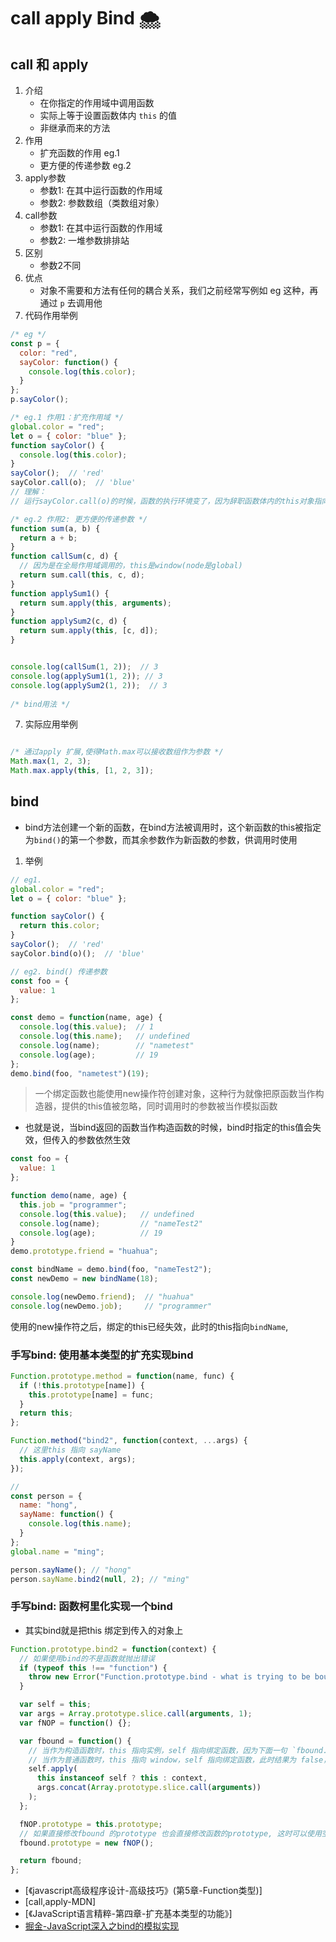 
# call apply Bind 🌨


## call 和 apply 
1. 介绍
   - 在你指定的作用域中调用函数
   - 实际上等于设置函数体内 `this` 的值
   - 非继承而来的方法
2. 作用
   - 扩充函数的作用 eg.1
   - 更方便的传递参数 eg.2
3. apply参数
   - 参数1: 在其中运行函数的作用域
   - 参数2: 参数数组（类数组对象）
4. call参数
   - 参数1: 在其中运行函数的作用域
   - 参数2: 一堆参数排排站
5. 区别
   - 参数2不同
6. 优点
   - 对象不需要和方法有任何的耦合关系，我们之前经常写例如 eg 这种，再通过 `p` 去调用他
7. 代码作用举例

```javascript
/* eg */
const p = {
  color: "red",
  sayColor: function() {
    console.log(this.color);
  }
};
p.sayColor();

/* eg.1 作用1：扩充作用域 */
global.color = "red";
let o = { color: "blue" };
function sayColor() {
  console.log(this.color);
}
sayColor();  // 'red'
sayColor.call(o);  // 'blue'
// 理解：
// 运行sayColor.call(o)的时候，函数的执行环境变了，因为辞职函数体内的this对象指向了o 

/* eg.2 作用2: 更方便的传递参数 */
function sum(a, b) {
  return a + b;
}
function callSum(c, d) {
  // 因为是在全局作用域调用的，this是window(node是global)
  return sum.call(this, c, d);  
}
function applySum1() {
  return sum.apply(this, arguments);
}
function applySum2(c, d) {
  return sum.apply(this, [c, d]);
}


console.log(callSum(1, 2));  // 3
console.log(applySum1(1, 2)); // 3
console.log(applySum2(1, 2));  // 3
 
/* bind用法 */


```
7. 实际应用举例

```javascript

/* 通过apply 扩展,使得Math.max可以接收数组作为参数 */
Math.max(1, 2, 3);
Math.max.apply(this, [1, 2, 3]);

```






## bind
- bind方法创建一个新的函数，在bind方法被调用时，这个新函数的this被指定为`bind()`的第一个参数，而其余参数作为新函数的参数，供调用时使用
  
1. 举例

```javascript
// eg1.
global.color = "red";
let o = { color: "blue" };

function sayColor() {
  return this.color;
}
sayColor();  // 'red'
sayColor.bind(o)();  // 'blue'

// eg2. bind() 传递参数
const foo = {
  value: 1
};

const demo = function(name, age) {
  console.log(this.value);  // 1
  console.log(this.name);   // undefined
  console.log(name);        // "nametest"
  console.log(age);         // 19
};
demo.bind(foo, "nametest")(19);

```

> 一个绑定函数也能使用new操作符创建对象，这种行为就像把原函数当作构造器，提供的this值被忽略，同时调用时的参数被当作模拟函数
- 也就是说，当bind返回的函数当作构造函数的时候，bind时指定的this值会失效，但传入的参数依然生效

```javascript
const foo = {
  value: 1
};

function demo(name, age) {
  this.job = "programmer";
  console.log(this.value);   // undefined
  console.log(name);         // "nameTest2"
  console.log(age);          // 19
}
demo.prototype.friend = "huahua";

const bindName = demo.bind(foo, "nameTest2");
const newDemo = new bindName(18); 

console.log(newDemo.friend);  // "huahua"
console.log(newDemo.job);     // "programmer"

```
使用的new操作符之后，绑定的this已经失效，此时的this指向`bindName`,



### 手写bind: 使用基本类型的扩充实现bind

```javascript
Function.prototype.method = function(name, func) {
  if (!this.prototype[name]) {
    this.prototype[name] = func;
  }
  return this;
};

Function.method("bind2", function(context, ...args) {
  // 这里this 指向 sayName
  this.apply(context, args);
});

// 
const person = {
  name: "hong",
  sayName: function() {
    console.log(this.name);
  }
};
global.name = "ming";

person.sayName(); // "hong"
person.sayName.bind2(null, 2); // "ming"
```



### 手写bind: 函数柯里化实现一个bind

- 其实bind就是把this 绑定到传入的对象上

```javascript
Function.prototype.bind2 = function(context) {
  // 如果使用bind的不是函数就抛出错误
  if (typeof this !== "function") {
    throw new Error("Function.prototype.bind - what is trying to be bound is not callable");
  }

  var self = this;
  var args = Array.prototype.slice.call(arguments, 1);
  var fNOP = function() {};

  var fbound = function() {
    // 当作为构造函数时，this 指向实例，self 指向绑定函数，因为下面一句 `fbound.prototype = this.prototype;`，已经修改了 fbound.prototype 为 绑定函数的 prototype，此时结果为 true，当结果为 true 的时候，this 指向实例。
    // 当作为普通函数时，this 指向 window，self 指向绑定函数，此时结果为 false，当结果为 false 的时候，this 指向绑定的 context。
    self.apply(
      this instanceof self ? this : context,
      args.concat(Array.prototype.slice.call(arguments))
    );
  };

  fNOP.prototype = this.prototype;
  // 如果直接修改fbound 的prototype 也会直接修改函数的prototype, 这时可以使用空函数进行中转
  fbound.prototype = new fNOP();

  return fbound;
};
```






- [《javascript高级程序设计-高级技巧》(第5章-Function类型)]
- [call,apply-MDN]
- [《JavaScript语言精粹-第四章-扩充基本类型的功能》]
- [掘金-JavaScript深入之bind的模拟实现](https://juejin.im/post/59093b1fa0bb9f006517b906)